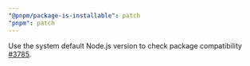 ```yaml
---
"@pnpm/package-is-installable": patch
"pnpm": patch
---
```


Use the system default Node.js version to check package compatibility [#3785](https://github.com/pnpm/pnpm/issues/3785).
